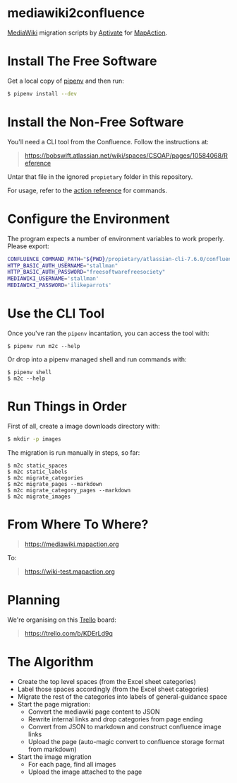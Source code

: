 # mediawiki2confluence

[MediaWiki] migration scripts by [Aptivate] for [MapAction].

[MediaWiki]: https://www.mediawiki.org/wiki/MediaWiki
[Aptivate]: http://www.aptivate.org
[MapAction]: https://mapaction.org

# Install The Free Software

Get a local copy of [pipenv] and then run:

[pipenv]: https://docs.pipenv.org

```bash
$ pipenv install --dev
```

# Install the Non-Free Software

You'll need a CLI tool from the Confluence. Follow the instructions at:

> https://bobswift.atlassian.net/wiki/spaces/CSOAP/pages/10584068/Reference

Untar that file in the ignored `propietary` folder in this repository.

For usage, refer to the [action reference] for commands.

[action reference]: https://bobswift.atlassian.net/wiki/spaces/CSOAP/overview

# Configure the Environment

The program expects a number of environment variables to work properly. Please export:

```bash
CONFLUENCE_COMMAND_PATH="${PWD}/propietary/atlassian-cli-7.6.0/confluence" # for example
HTTP_BASIC_AUTH_USERNAME="stallman"
HTTP_BASIC_AUTH_PASSWORD="freesoftwarefreesociety"
MEDIAWIKI_USERNAME='stallman'
MEDIAWIKI_PASSWORD='ilikeparrots'
```

# Use the CLI Tool

Once you've ran the `pipenv` incantation, you can access the tool with:

```
$ pipenv run m2c --help
```

Or drop into a pipenv managed shell and run commands with:

```
$ pipenv shell
$ m2c --help
```

# Run Things in Order

First of all, create a image downloads directory with:

```bash
$ mkdir -p images
```

The migration is run manually in steps, so far:

```
$ m2c static_spaces
$ m2c static_labels
$ m2c migrate_categories
$ m2c migrate_pages --markdown
$ m2c migrate_category_pages --markdown
$ m2c migrate_images
```

# From Where To Where?

> https://mediawiki.mapaction.org

To:

> https://wiki-test.mapaction.org

# Planning

We're organising on this [Trello] board:

[Trello]: https://trello.com

> https://trello.com/b/KDErLd9q

# The Algorithm

  - Create the top level spaces (from the Excel sheet categories)
  - Label those spaces accordingly (from the Excel sheet categories)
  - Migrate the rest of the categories into labels of general-guidance space
  - Start the page migration:
    - Convert the mediawiki page content to JSON
    - Rewrite internal links and drop categories from page ending
    - Convert from JSON to markdown and construct confluence image links
    - Upload the page (auto-magic convert to confluence storage format from markdown)
  - Start the image migration
    - For each page, find all images
    - Upload the image attached to the page
